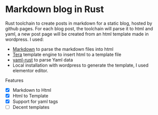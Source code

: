 # Markdown blog in Rust

Rust toolchain to create posts in markdown for a static blog, hosted by github pages. For each blog post, the toolchain will parse it to html and yaml, a new post page will be created from an html template made in wordpress.
I used:
- [Markdown](https://github.com/wooorm/markdown-rs) to parse the markdown files into html
- [Tera](https://github.com/Keats/tera) template engine to insert html to a template file
- [yaml-rust](https://github.com/chyh1990/yaml-rust) to parse Yaml data
- Local installation with wordpress to generate the template, I used elementor editor.

Features
- [x] Markdown to Html 
- [x] Html to Template 
- [x] Support for yaml tags
- [ ] Decent templates
